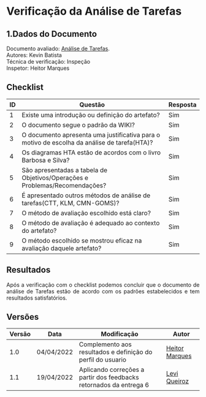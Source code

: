 # Verificação da Análise de Tarefas

## 1.Dados do Documento
Documento avaliado: [Análise de Tarefas](../analise_requisitos/AnaliseHierarquicaDeTarefas.md). <br>
Autores: Kevin Batista<br>
Técnica de verificação: Inspeção<br>
Inspetor: Heitor Marques<br>

## Checklist
|ID|Questão|Resposta|
|--|--|--|
|1|Existe uma introdução ou definição do artefato?|Sim|
|2|O documento segue o padrão da WIKI?|Sim|
|3|O documento apresenta uma justificativa para o motivo de escolha da análise de tarefa(HTA)?|Sim|
|4|Os diagramas HTA estão de acordos com o livro Barbosa e Silva?|Sim|
|5|São apresentadas a tabela de Objetivos/Operações	e Problemas/Recomendações?|Sim|
|6|É apresentado outros métodos de análise de tarefas(CTT, KLM, CMN-GOMS)?|Sim|
|7|O método de avaliação escolhido está claro?|Sim|
|8|O método de avaliação é adequado ao contexto do artefato?|Sim|
|9|O método escolhido se mostrou eficaz na avaliação daquele artefato?|Sim|

## Resultados
<div style="text-align: justify">
Após a verificação com o checklist podemos concluir que o documento de análise de Tarefas estão de acordo com os padrões estabelecidos e tem resultados satisfatórios.
</div>

## Versões
| Versão | Data | Modificação | Autor |
|--|--|--|--|
| 1.0 | 04/04/2022 | Complemento aos resultados e definição do perfil do usuario |[Heitor Marques](github.com/heitormsb) |
|1.1|19/04/2022| Aplicando correções a partir dos feedbacks retornados da entrega 6 | [Levi Queiroz](https://github.com/LeviQ27)||
